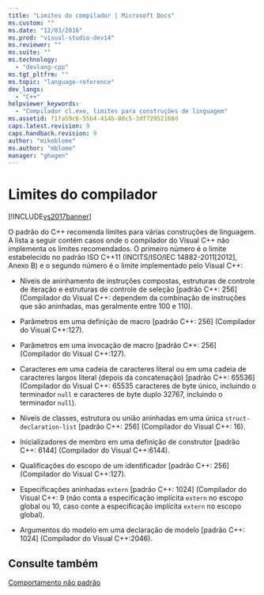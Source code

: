 ```yaml
---
title: "Limites do compilador | Microsoft Docs"
ms.custom: ""
ms.date: "12/03/2016"
ms.prod: "visual-studio-dev14"
ms.reviewer: ""
ms.suite: ""
ms.technology: 
  - "devlang-cpp"
ms.tgt_pltfrm: ""
ms.topic: "language-reference"
dev_langs: 
  - "C++"
helpviewer_keywords: 
  - "Compilador cl.exe, limites para construções de linguagem"
ms.assetid: f1fa59c6-55b4-414b-80c5-3df72952160d
caps.latest.revision: 9
caps.handback.revision: 9
author: "mikeblome"
ms.author: "mblome"
manager: "ghogen"
---
```

# Limites do compilador
[!INCLUDE[vs2017banner](../assembler/inline/includes/vs2017banner.md)]

O padrão do C\+\+ recomenda limites para várias construções de linguagem.  A lista a seguir contém casos onde o compilador do Visual C\+\+ não implementa os limites recomendados.  O primeiro número é o limite estabelecido no padrão ISO C\+\+11 \(INCITS\/ISO\/IEC 14882\-2011\[2012\], Anexo B\) e o segundo número é o limite implementado pelo Visual C\+\+:  
  
-   Níveis de aninhamento de instruções compostas, estruturas de controle de iteração e estruturas de controle de seleção \[padrão C\+\+: 256\] \(Compilador do Visual C\+\+: dependem da combinação de instruções que são aninhadas, mas geralmente entre 100 e 110\).  
  
-   Parâmetros em uma definição de macro \[padrão C\+\+: 256\] \(Compilador do Visual C\+\+:127\).  
  
-   Parâmetros em uma invocação de macro \[padrão C\+\+: 256\] \(Compilador do Visual C\+\+:127\).  
  
-   Caracteres em uma cadeia de caracteres literal ou em uma cadeia de caracteres largos literal \(depois da concatenação\) \[padrão C\+\+: 65536\] \(Compilador do Visual C\+\+: 65535 caracteres de byte único, incluindo o terminador `null` e caracteres de byte duplo 32767, incluindo o terminador `null`\).  
  
-   Níveis de classes, estrutura ou união aninhadas em uma única `struct-declaration-list` \[padrão C\+\+: 256\] \(Compilador do Visual C\+\+: 16\).  
  
-   Inicializadores de membro em uma definição de construtor \[padrão C\+\+: 6144\] \(Compilador do Visual C\+\+:6144\).  
  
-   Qualificações do escopo de um identificador \[padrão C\+\+: 256\] \(Compilador do Visual C\+\+:127\).  
  
-   Especificações aninhadas `extern` \[padrão C\+\+: 1024\] \(Compilador do Visual C\+\+: 9 \(não conta a especificação implícita `extern` no escopo global ou 10, caso conte a especificação implícita `extern` no escopo global\).  
  
-   Argumentos do modelo em uma declaração de modelo \[padrão C\+\+: 1024\] \(Compilador do Visual C\+\+:2046\).  
  
## Consulte também  
 [Comportamento não padrão](../Topic/Nonstandard%20Behavior.md)